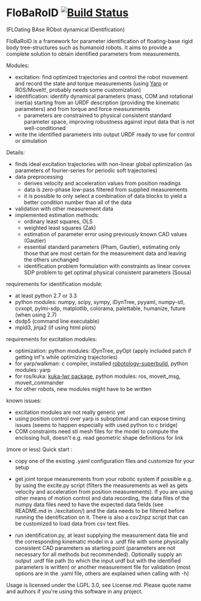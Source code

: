 # FloBaRoID [![Build Status](https://travis-ci.org/kjyv/dynamical-system-identification.svg?branch=master)](https://travis-ci.org/kjyv/dynamical-system-identification)

(FLOating BAse RObot dynamical IDentification)

FloBaRoID is a framework for parameter identification of floating-base rigid body tree-structures such as
humanoid robots. It aims to provide a complete solution to obtain identified parameters from measurements.

Modules:

* excitation: find optimized trajectories and control the robot movement and record the state and torque measurements (using [Yarp](https://github.com/robotology/yarp) or ROS/MoveIt!, probably needs some customization)
* identification: identify dynamical parameters (mass, COM and rotational inertia) starting from an URDF description (providing the kinematic parameters) and from torque and force measurements
	* parameters are constrained to physical consistent standard parameter space, improving robustness against input data that is not well-conditioned
* write the identified parameters into output URDF ready to use for control or simulation

Details:

* finds ideal excitation trajectories with non-linear global optimization (as parameters of fourier-series for periodic soft trajectories) 
* data preprocessing
	* derives velocity and acceleration values from position readings
	* data is zero-phase low-pass filtered from supplied measurements
	* it is possible to only select a combination of data blocks to yield a better condition number than all of the data
* validation with other measurement data
* implemented estimation methods:
  * ordinary least squares, OLS
  * weighted least squares (Zak)
  * estimation of parameter error using previously known CAD values (Gautier)
  * essential standard parameters (Pham, Gautier), estimating only those that are most certain for the measurement data and leaving the others unchanged
  * identification problem formulation with constraints as linear convex SDP problem to get optimal physical consistent parameters (Sousa)

requirements for identification module:

* at least python 2.7 or 3.3
* python modules: numpy, scipy, sympy, iDynTree, pyyaml, numpy-stl, cvxopt, pylmi-sdp, matplotlib, colorama, palettable, humanize, future (when using 2.7)
* dsdp5 (command line executable)
* mpld3, jinja2 (if using html plots)

requirements for excitation modules:

* optimization: python modules: iDynTree, pyOpt (apply included patch if getting inf's while optimizing trajectories)
* for yarp/walkman: c compiler, installed [robotology-superbuild](https://github.com/robotology-playground/robotology-superbuild), python modules: yarp
* for ros/kuka: [kuka-lwr package](https://github.com/CentroEPiaggio/kuka-lwr), python modules: ros, moveit\_msg, moveit\_commander
* for other robots, new modules might have to be written

known issues:

* excitation modules are not really generic yet
* using position control over yarp is suboptimal and can expose timing issues (seems to happen especially with used python to c bridge)
* COM constraints need stl mesh files for the model to compute the enclosing hull, doesn't e.g. read geometric shape definitions for link

(more or less) Quick start :

* copy one of the existing .yaml configuration files and customize for your setup

* get joint torque measurements from your robotic system if
   possible e.g. by using the excite.py script (filters the measurements as well as gets velocity and acceleration from position measurements).
   If you are using other means of motion control and data recording, the data files of the numpy data files need to have the expected data fields (see README.md in ./excitation/) and the data needs to be filtered before running the identification on it. There is also a csv2npz script that can be customized to load data from csv text files.

* run identification.py, at least supplying the measurement data file and the corresponding kinematic model in a .urdf file with some physically consistent CAD parameters as starting point (parameters are not necessary for all methods but recommended).
Optionally supply an output .urdf file path (to which the input urdf but with the identified parameters is written) or another measurement file for validation (most options are in the .yaml file, others are explained when calling with -h)


Usage is licensed under the LGPL 3.0, see License.md. Please quote name and authors if you're using this software in any project.
